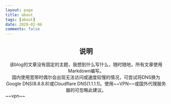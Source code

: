 ```yaml
---
layout: page
title: about
tags: [about]
date: 2020-02-06
comments: false
---
```


## <center>说明</center>
<center>该blog的文章没有固定的主题，我想到什么写什么，随时随地，所有文章使用Markdown编写。</center>
<center>国内使用宽带时偶尔会出现无法访问或速度较慢的情况，可尝试将DNS换为Google DNS(8.8.8.8)或Cloudflare DNS(1.1.1.1)。使用~~VPN~~或国外代理服务器的可忽略此建议。</center>
~~vpn~~
